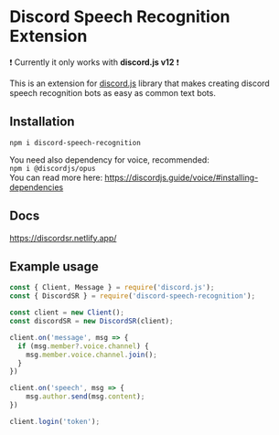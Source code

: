 # Discord Speech Recognition Extension

❗ Currently it only works with **discord.js v12** ❗

This is an extension for [discord.js](https://discord.js.org) library that makes creating discord speech recognition bots as easy as common text bots.

## Installation

`npm i discord-speech-recognition`  

You need also dependency for voice, recommended:  
`npm i @discordjs/opus`  
You can read more here: <https://discordjs.guide/voice/#installing-dependencies>

## Docs

<https://discordsr.netlify.app/>

## Example usage

```javascript
const { Client, Message } = require('discord.js');
const { DiscordSR } = require('discord-speech-recognition');

const client = new Client();
const discordSR = new DiscordSR(client);

client.on('message', msg => {
  if (msg.member?.voice.channel) {
    msg.member.voice.channel.join();
  }
})

client.on('speech', msg => {
    msg.author.send(msg.content);
})

client.login('token');
```
